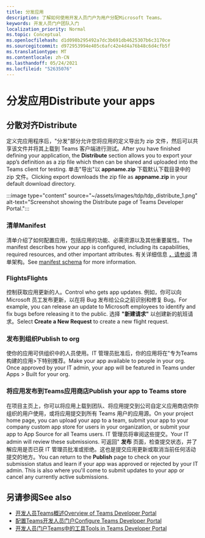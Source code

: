 ```yaml
---
title: 分发应用
description: 了解如何使用开发人员门户为用户分配Microsoft Teams。
keywords: 开发人员门户团队入门
localization_priority: Normal
ms.topic: Conceptual
ms.openlocfilehash: d1d098b295492a7dc3b691db4625307b6c3170ce
ms.sourcegitcommit: d972953994e405c6afc42e4d4a76b48c6d4cfb5f
ms.translationtype: MT
ms.contentlocale: zh-CN
ms.lasthandoff: 05/24/2021
ms.locfileid: "52635076"
---
```

# <a name="distribute-your-apps"></a><span data-ttu-id="91ad4-104">分发应用</span><span class="sxs-lookup"><span data-stu-id="91ad4-104">Distribute your apps</span></span>

## <a name="distribute"></a><span data-ttu-id="91ad4-105">分散对齐</span><span class="sxs-lookup"><span data-stu-id="91ad4-105">Distribute</span></span>

<span data-ttu-id="91ad4-106">定义完应用程序后，"分发"部分允许您将应用的定义导出为 zip 文件，然后可以共享该文件并将其上载到 Teams 客户端进行测试。</span><span class="sxs-lookup"><span data-stu-id="91ad4-106">After you have finished defining your application, the **Distribute** section allows you to export your app’s definition as a zip file which then can be shared and uploaded into the Teams client for testing.</span></span> <span data-ttu-id="91ad4-107">单击"导出"以 **appname.zip** 下载默认下载目录中的 zip 文件。</span><span class="sxs-lookup"><span data-stu-id="91ad4-107">Clicking export downloads the zip file as **appname.zip** in your default download directory.</span></span>

:::image type="content" source="~/assets/images/tdp/tdp_distribute_1.png" alt-text="Screenshot showing the Distribute page of Teams Developer Portal.":::

### <a name="manifest"></a><span data-ttu-id="91ad4-109">清单</span><span class="sxs-lookup"><span data-stu-id="91ad4-109">Manifest</span></span>

<span data-ttu-id="91ad4-110">清单介绍了如何配置应用，包括应用的功能、必需资源以及其他重要属性。</span><span class="sxs-lookup"><span data-stu-id="91ad4-110">The manifest describes how your app is configured, including its capabilities, required resources, and other important attributes.</span></span> <span data-ttu-id="91ad4-111">有关详细信息 [，请参阅](~/resources/schema/manifest-schema.md) 清单架构。</span><span class="sxs-lookup"><span data-stu-id="91ad4-111">See [manifest schema](~/resources/schema/manifest-schema.md) for more information.</span></span>

### <a name="flights"></a><span data-ttu-id="91ad4-112">Flights</span><span class="sxs-lookup"><span data-stu-id="91ad4-112">Flights</span></span>

<span data-ttu-id="91ad4-113">控制获取应用更新的人。</span><span class="sxs-lookup"><span data-stu-id="91ad4-113">Control who gets app updates.</span></span> <span data-ttu-id="91ad4-114">例如，你可以向 Microsoft 员工发布更新，以在将 Bug 发布给公众之前识别和修复 Bug。</span><span class="sxs-lookup"><span data-stu-id="91ad4-114">For example, you can release an update to Microsoft employees to identify and fix bugs before releasing it to the public.</span></span> <span data-ttu-id="91ad4-115">选择 **"新建请求"** 以创建新的航班请求。</span><span class="sxs-lookup"><span data-stu-id="91ad4-115">Select **Create a New Request** to create a new flight request.</span></span>

### <a name="publish-to-org"></a><span data-ttu-id="91ad4-116">发布到组织</span><span class="sxs-lookup"><span data-stu-id="91ad4-116">Publish to org</span></span>

<span data-ttu-id="91ad4-117">使你的应用可供组织中的人员使用。IT 管理员批准后，你的应用将在"专为Teams构建的应用>下特别推荐。</span><span class="sxs-lookup"><span data-stu-id="91ad4-117">Make your app available to people in your org. Once approved by your IT admin, your app will be featured in Teams under Apps > Built for your org.</span></span>

### <a name="publish-your-app-to-teams-store"></a><span data-ttu-id="91ad4-118">将应用发布到Teams应用商店</span><span class="sxs-lookup"><span data-stu-id="91ad4-118">Publish your app to Teams store</span></span>

<span data-ttu-id="91ad4-119">在项目主页上，你可以将应用上载到团队、将应用提交到公司自定义应用商店供你组织的用户使用，或将应用提交到所有 Teams 用户的应用源。</span><span class="sxs-lookup"><span data-stu-id="91ad4-119">On your project home page, you can upload your app to a team, submit your app to your company custom app store for users in your organization, or submit your app to App Source for all Teams users.</span></span> <span data-ttu-id="91ad4-120">IT 管理员将审阅这些提交。</span><span class="sxs-lookup"><span data-stu-id="91ad4-120">Your IT admin will review these submissions.</span></span> <span data-ttu-id="91ad4-121">可返回" **发布** 页面，检查提交状态，并了解应用是否已获 IT 管理员批准或拒绝。这也是提交应用更新或取消当前任何活动提交的地方。</span><span class="sxs-lookup"><span data-stu-id="91ad4-121">You can return to the **Publish** page to check on your submission status and learn if your app was approved or rejected by your IT admin. This is also where you'll come to submit updates to your app or cancel any currently active submissions.</span></span>

## <a name="see-also"></a><span data-ttu-id="91ad4-122">另请参阅</span><span class="sxs-lookup"><span data-stu-id="91ad4-122">See also</span></span>

* [<span data-ttu-id="91ad4-123">开发人员Teams概述</span><span class="sxs-lookup"><span data-stu-id="91ad4-123">Overview of Teams Developer Portal</span></span>](~/concepts/build-and-test/teams-developer-portal.md)
* [<span data-ttu-id="91ad4-124">配置Teams开发人员门户</span><span class="sxs-lookup"><span data-stu-id="91ad4-124">Configure Teams Developer Portal</span></span>](~/concepts/tdp-configuration.md)
* [<span data-ttu-id="91ad4-125">开发人员门户Teams中的工具</span><span class="sxs-lookup"><span data-stu-id="91ad4-125">Tools in Teams Developer Portal</span></span>](~/concepts/tdp-tools.md)